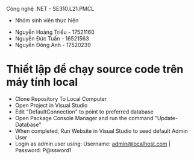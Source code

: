 Công nghệ .NET - SE310.L21.PMCL 
+ Nhóm sinh viên thực hiện
- Nguyễn Hoàng Triều - 17521160
- Nguyễn Đức Tuấn - 16521563
- Nguyễn Đông Anh - 17520239

# Thiết lập để chạy source code trên máy tính local
- Clone Repository To Local Computer
- Open Project in Visual Studio
- Edit "DefaultConnection" to point to preferred database
- Open Package Console Manager and run the command "Update-Database"
- When completed, Run Website in Visual Studio to seed default Admin User
- Login as admin user using: Username: admin@localhost.com | Password: P@ssword1

